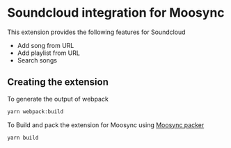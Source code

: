 # Soundcloud integration for Moosync

This extension provides the following features for Soundcloud
- Add song from URL
- Add playlist from URL
- Search songs

## Creating the extension

To generate the output of webpack

``` bash
yarn webpack:build
```

To Build and pack the extension for Moosync using [Moosync packer](https://github.com/Moosync/extension-packer)

``` bash
yarn build
```
